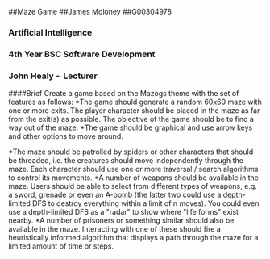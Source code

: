 ##Maze Game
##James Moloney 
##G00304978

### Artificial Intelligence
### 4th Year BSC Software Development
### John Healy ~ Lecturer

####Brief
Create a game based on the Mazogs theme with the set of features as follows:
*The game should generate a random 60x60 maze with one or more exits. The player
character should be placed in the maze as far from the exit(s) as possible. The
objective of the game should be to find a way out of the maze.
*The game should be graphical and use arrow keys and other options to move around.
 
*The maze should be patrolled by spiders or other characters that should be
threaded, i.e. the creatures should move independently through the maze. Each
character should use one or more traversal / search algorithms to control its
movements.
*A number of weapons should be available in the maze. Users should be able to select
from different types of weapons, e.g. a sword, grenade or even an A-bomb (the latter
two could use a depth-limited DFS to destroy everything within a limit of n moves).
You could even use a depth-limited DFS as a "radar" to show where "life forms" exist
nearby.
*A number of prisoners or something similar should also be available in the maze.
Interacting with one of these should fire a heuristically informed algorithm that
displays a path through the maze for a limited amount of time or steps.


